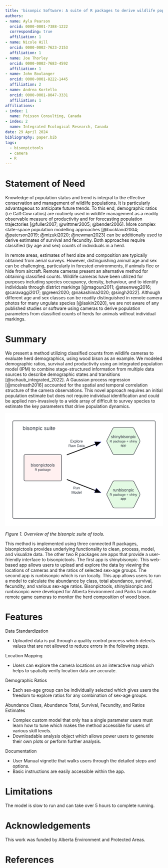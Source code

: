 ```yaml
---
title: 'bisonpic Software: A suite of R packages to derive wildlife population parameters from remote camera image series.'
authors:
- name: Ayla Pearson
  orcid: 0000-0001-7388-1222
  corresponding: true
  affiliation: 1
- name: Nicole Hill
  orcid: 0000-0002-7623-2153
  affiliation: 1
- name: Joe Thorley
  orcid: 0000-0002-7683-4592
  affiliation: 1
- name: John Boulanger
  orcid: 0000-0001-8222-1445
  affiliation: 2  
- name: Andrea Kortello
  orcid: 0000-0001-8047-3331
  affiliation: 1
affiliations:
- index: 1
  name: Poisson Consulting, Canada
- index: 2
  name: Integrated Ecological Research, Canada  
date: 29 April 2024
bibliography: paper.bib
tags:
  - bisonpictools
  - camera
  - R
---
```


# Statement of Need

Knowledge of population status and trend is integral to the effective conservation and management of wildlife populations. 
It is particularly advantageous to anticipate future trends. 
To this end, demographic ratios (i.e Calf:Cow ratios) are routinely used in wildlife management as a readily observable measure of productivity and for forecasting population trajectories [@fuller2007; @wittmer2005; @bender2006]. 
More complex state-space population modelling approaches [@buckland2004; @paterson2019; @mizuki2020; @newman2023] can be additionally used to derive estimates of survival and fecundity. 
Both approaches require classified (by age and sex) counts of individuals in a herd.

In remote areas, estimates of herd size and composition are typically obtained from aerial surveys. 
However, distinguishing animal age and sex can be challenging, particularly in forested environments, if animals flee or hide from aircraft. 
Remote cameras present an alternative method for obtaining classified counts. 
Wildlife cameras have been utilized for purposes including species occupancy, density, behaviour, and to identify individuals through district markings [@magoun2011; @steenweg2016; @caravaggi2017; @green2020; @nakashima2020; @singh2022]. 
Although different age and sex classes can be readily distinguished in remote camera photos for many ungulate species [@laskin2020], we are not aware of any published studies or software using cameras to derive population parameters from classified counts of herds for animals without individual markings.

# Summary

We present a method utilizing classified counts from wildlife cameras to evaluate herd demographics, using wood bison as an example. 
We modeled demographic ratios, survival and productivity using an integrated population model (IPM) to combine stage-structured information from multiple data sources to describe demographic states and transitions [@schaub_integrated_2022]. A Gaussian process regression [@mcelreath2016] accounted for the spatial and temporal correlation structure of the camera observations.
This novel approach requires an initial population estimate but does not require individual identification and could be applied non-invasively to a wide array of difficult to survey species to estimate the key parameters that drive population dynamics.

![](bisonpicwriteup-diagram.png "Figure 1. Overview of the bisonpic suite of tools.")

*Figure 1. Overview of the bisonpic suite of tools.*

This method is implemented using three connected R packages, bisonpictools provides underlying functionality to clean, process, model, and visualize data. 
The other two R packages are apps that provide a user-friendly interface to bisonpictools. 
The first app is shinybisonpic. 
This web-based app allows users to upload and explore the data by viewing the locations of cameras and the ratios of selected sex-age groups. 
The second app is runbisonpic which is run locally. 
This app allows users to run a model to calculate the abundance by class, total abundance, survival, fecundity, and various sex-age ratios. 
Bisonpictools, shinybisonpic and runbisonpic were developed for Alberta Environment and Parks to enable remote game cameras to monitor the herd composition of wood bison.

# Features

Data Standardization

-   Uploaded data is put through a quality control process which detects values that are not allowed to reduce errors in the following steps.

Location Mapping

-   Users can explore the camera locations on an interactive map which helps to spatially verify location data are accurate.

Demographic Ratios

-   Each sex-age group can be individually selected which gives users the freedom to explore ratios for any combination of sex-age groups.

Abundance Class, Abundance Total, Survival, Fecundity, and Ratios Estimates

-   Complex custom model that only has a single parameter users must learn how to tune which makes the method accessible for users of various skill levels.
-   Downloadable analysis object which allows power users to generate their own plots or perform further analysis.

Documentation

-   User Manual vignette that walks users through the detailed steps and options.
-   Basic instructions are easily accessible within the app.

# Limitations

The model is slow to run and can take over 5 hours to complete running.

# Acknowledgements

This work was funded by Alberta Environment and Protected Areas.

# References
